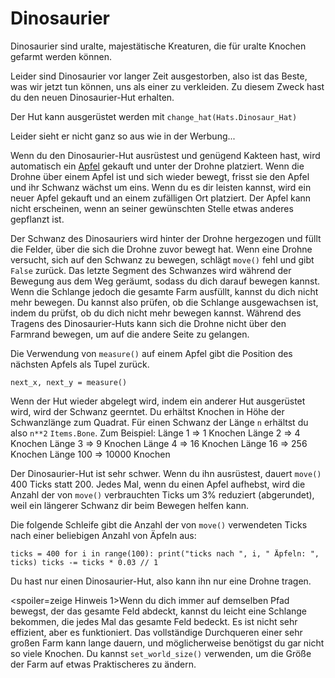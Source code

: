 # Dinosaurier
Dinosaurier sind uralte, majestätische Kreaturen, die für uralte Knochen gefarmt werden können.

Leider sind Dinosaurier vor langer Zeit ausgestorben, also ist das Beste, was wir jetzt tun können, uns als einer zu verkleiden.
Zu diesem Zweck hast du den neuen Dinosaurier-Hut erhalten.

Der Hut kann ausgerüstet werden mit
`change_hat(Hats.Dinosaur_Hat)`

Leider sieht er nicht ganz so aus wie in der Werbung...

Wenn du den Dinosaurier-Hut ausrüstest und genügend Kakteen hast, wird automatisch ein [Apfel](objects/apple) gekauft und unter der Drohne platziert.
Wenn die Drohne über einem Apfel ist und sich wieder bewegt, frisst sie den Apfel und ihr Schwanz wächst um eins. Wenn du es dir leisten kannst, wird ein neuer Apfel gekauft und an einem zufälligen Ort platziert.
Der Apfel kann nicht erscheinen, wenn an seiner gewünschten Stelle etwas anderes gepflanzt ist.

Der Schwanz des Dinosauriers wird hinter der Drohne hergezogen und füllt die Felder, über die sich die Drohne zuvor bewegt hat. Wenn eine Drohne versucht, sich auf den Schwanz zu bewegen, schlägt `move()` fehl und gibt `False` zurück.
Das letzte Segment des Schwanzes wird während der Bewegung aus dem Weg geräumt, sodass du dich darauf bewegen kannst. Wenn die Schlange jedoch die gesamte Farm ausfüllt, kannst du dich nicht mehr bewegen. Du kannst also prüfen, ob die Schlange ausgewachsen ist, indem du prüfst, ob du dich nicht mehr bewegen kannst.
Während des Tragens des Dinosaurier-Huts kann sich die Drohne nicht über den Farmrand bewegen, um auf die andere Seite zu gelangen.

Die Verwendung von `measure()` auf einem Apfel gibt die Position des nächsten Apfels als Tupel zurück.

`next_x, next_y = measure()`

Wenn der Hut wieder abgelegt wird, indem ein anderer Hut ausgerüstet wird, wird der Schwanz geerntet.
Du erhältst Knochen in Höhe der Schwanzlänge zum Quadrat. Für einen Schwanz der Länge `n` erhältst du also `n**2` `Items.Bone`.
Zum Beispiel:
Länge 1 => 1 Knochen
Länge 2 => 4 Knochen
Länge 3 => 9 Knochen
Länge 4 => 16 Knochen
Länge 16 => 256 Knochen
Länge 100 => 10000 Knochen

Der Dinosaurier-Hut ist sehr schwer. Wenn du ihn ausrüstest, dauert `move()` 400 Ticks statt 200. Jedes Mal, wenn du einen Apfel aufhebst, wird die Anzahl der von `move()` verbrauchten Ticks um 3% reduziert (abgerundet), weil ein längerer Schwanz dir beim Bewegen helfen kann.

Die folgende Schleife gibt die Anzahl der von `move()` verwendeten Ticks nach einer beliebigen Anzahl von Äpfeln aus:

`ticks = 400
for i in range(100):
    print("ticks nach ", i, " Äpfeln: ", ticks)
    ticks -= ticks * 0.03 // 1`

Du hast nur einen Dinosaurier-Hut, also kann ihn nur eine Drohne tragen.

<spoiler=zeige Hinweis 1>Wenn du dich immer auf demselben Pfad bewegst, der das gesamte Feld abdeckt, kannst du leicht eine Schlange bekommen, die jedes Mal das gesamte Feld bedeckt. Es ist nicht sehr effizient, aber es funktioniert.
Das vollständige Durchqueren einer sehr großen Farm kann lange dauern, und möglicherweise benötigst du gar nicht so viele Knochen. Du kannst `set_world_size()` verwenden, um die Größe der Farm auf etwas Praktischeres zu ändern.</spoiler>